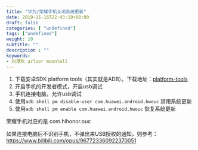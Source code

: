 ```yaml
---
title: "华为/荣耀手机关闭系统更新"
date: 2019-11-16T22:43:19+08:00
draft: false
categories: [ "undefined"]
tags: ["undefined"]
weight: 10
subtitle: ""
description : ""
keywords:
- 刘港欢 arloor moontell
---
```


<!--more-->

1. 下载安卓SDK platform tools（其实就是ADB）。下载地址：[platform-tools](https://developer.android.com/studio/releases/platform-tools.html)
2. 开启手机的开发者模式，开启usb调试
3. 手机连接电脑，允许usb调试
4. 使用`adb shell pm disable-user com.huawei.android.hwouc` 禁用系统更新
5. 使用`adb shell pm enable com.huawei.android.hwouc` 恢复系统更新

荣耀手机对应的是 com.hihonor.ouc


如果连接电脑后不识别手机，不弹出来USB授权的通知，则参考：https://www.bilibili.com/opus/967723360922370051

